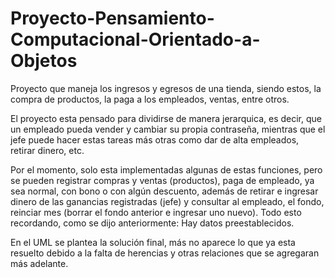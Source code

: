 # Proyecto-Pensamiento-Computacional-Orientado-a-Objetos
Proyecto que maneja los ingresos y egresos de una tienda, siendo estos, la compra de productos, la paga a los empleados, ventas, entre otros.

El proyecto esta pensado para dividirse de manera jerarquica, es decir, que un empleado pueda vender y cambiar su propia contraseña, mientras que el jefe puede hacer estas tareas más otras como dar de alta empleados, retirar dinero, etc.

Por el momento, solo esta implementadas algunas de estas funciones, pero se pueden registrar compras y ventas (productos), paga de empleado, ya sea normal, con bono o con algún descuento, además de retirar e ingresar dinero de las ganancias registradas (jefe) y consultar al empleado, el fondo, reinciar mes (borrar el fondo anterior e ingresar uno nuevo). Todo esto recordando, como se dijo anteriormente: Hay datos preestablecidos.

En el UML se plantea la solución final, más no aparece lo que ya esta resuelto debido a la falta de herencias y otras relaciones que se agregaran más adelante.
